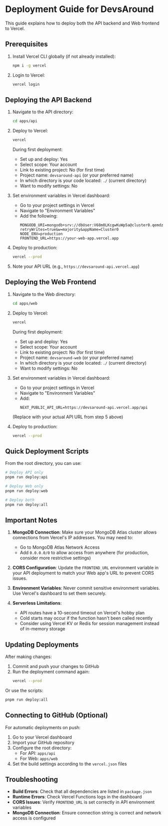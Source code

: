 # Deployment Guide for DevsAround

This guide explains how to deploy both the API backend and Web frontend to Vercel.

## Prerequisites

1. Install Vercel CLI globally (if not already installed):
   ```bash
   npm i -g vercel
   ```

2. Login to Vercel:
   ```bash
   vercel login
   ```

## Deploying the API Backend

1. Navigate to the API directory:
   ```bash
   cd apps/api
   ```

2. Deploy to Vercel:
   ```bash
   vercel
   ```
   
   During first deployment:
   - Set up and deploy: Yes
   - Select scope: Your account
   - Link to existing project: No (for first time)
   - Project name: `devsaround-api` (or your preferred name)
   - In which directory is your code located: `./` (current directory)
   - Want to modify settings: No

3. Set environment variables in Vercel dashboard:
   - Go to your project settings in Vercel
   - Navigate to "Environment Variables"
   - Add the following:
     ```
     MONGODB_URI=mongodb+srv://dbUser:V68m0LKcgwKuWp5a@cluster0.qemdz.mongodb.net/?retryWrites=true&w=majority&appName=Cluster0
     NODE_ENV=production
     FRONTEND_URL=https://your-web-app.vercel.app
     ```

4. Deploy to production:
   ```bash
   vercel --prod
   ```

5. Note your API URL (e.g., `https://devsaround-api.vercel.app`)

## Deploying the Web Frontend

1. Navigate to the Web directory:
   ```bash
   cd apps/web
   ```

2. Deploy to Vercel:
   ```bash
   vercel
   ```
   
   During first deployment:
   - Set up and deploy: Yes
   - Select scope: Your account
   - Link to existing project: No (for first time)
   - Project name: `devsaround-web` (or your preferred name)
   - In which directory is your code located: `./` (current directory)
   - Want to modify settings: No

3. Set environment variables in Vercel dashboard:
   - Go to your project settings in Vercel
   - Navigate to "Environment Variables"
   - Add:
     ```
     NEXT_PUBLIC_API_URL=https://devsaround-api.vercel.app/api
     ```
   (Replace with your actual API URL from step 5 above)

4. Deploy to production:
   ```bash
   vercel --prod
   ```

## Quick Deployment Scripts

From the root directory, you can use:

```bash
# Deploy API only
pnpm run deploy:api

# Deploy Web only  
pnpm run deploy:web

# Deploy both
pnpm run deploy:all
```

## Important Notes

1. **MongoDB Connection**: Make sure your MongoDB Atlas cluster allows connections from Vercel's IP addresses. You may need to:
   - Go to MongoDB Atlas Network Access
   - Add `0.0.0.0/0` to allow access from anywhere (for production, consider more restrictive settings)

2. **CORS Configuration**: Update the `FRONTEND_URL` environment variable in your API deployment to match your Web app's URL to prevent CORS issues.

3. **Environment Variables**: Never commit sensitive environment variables. Use Vercel's dashboard to set them securely.

4. **Serverless Limitations**: 
   - API routes have a 10-second timeout on Vercel's hobby plan
   - Cold starts may occur if the function hasn't been called recently
   - Consider using Vercel KV or Redis for session management instead of in-memory storage

## Updating Deployments

After making changes:

1. Commit and push your changes to GitHub
2. Run the deployment command again:
   ```bash
   vercel --prod
   ```
   
Or use the scripts:
```bash
pnpm run deploy:all
```

## Connecting to GitHub (Optional)

For automatic deployments on push:

1. Go to your Vercel dashboard
2. Import your GitHub repository
3. Configure the root directory:
   - For API: `apps/api`
   - For Web: `apps/web`
4. Set the build settings according to the `vercel.json` files

## Troubleshooting

- **Build Errors**: Check that all dependencies are listed in `package.json`
- **Runtime Errors**: Check Vercel Functions logs in the dashboard
- **CORS Issues**: Verify `FRONTEND_URL` is set correctly in API environment variables
- **MongoDB Connection**: Ensure connection string is correct and network access is configured